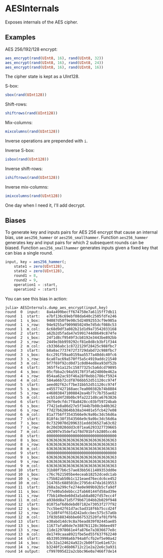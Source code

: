 # AESInternals

Exposes internals of the AES cipher.

## Examples

AES 256/192/128 encrypt:
```julia
aes_encrypt(rand(UInt8, 16), rand(UInt8, 32))
aes_encrypt(rand(UInt8, 16), rand(UInt8, 24))
aes_encrypt(rand(UInt8, 16), rand(UInt8, 16))
```

The cipher state is kept as a UInt128. 

S-box:
```julia
sbox(rand(UInt128))
```

Shift-rows:
```julia
shiftrows(rand(UInt128))
```

Mix-columns:
```julia
mixcolumns(rand(UInt128))
```

Inverse operations are prepended with `i`.

Inverse S-box:
```julia
isbox(rand(UInt128))
```

Inverse shift-rows:
```julia
ishiftrows(rand(UInt128))
```

Inverse mix-columns:
```julia
imixcolumns(rand(UInt128))
```

One day when I need it, I'll add decrypt.

## Biases

To generate key and inputs pairs for AES 256 encrypt that cause an internal bias, use `aes256_hammer` or `aes256_smallhammer`. Function `aes256_hammer` generates key and input pairs for which 2 subsequent rounds can be biased. Function `aes256_smallhammer` generates inputs given a fixed key that can bias a single round.


```julia
input, key = aes256_hammer(;
    state1 = zero(UInt128),
    state2 = zero(UInt128),
    round1 = 8, 
    round2 = 9, 
    operation1 = :start,
    operation2 = :start)
```

You can see this bias in action:

```
julia> AESInternals.dump_aes_encrypt(input,key)
round  0  input:   8a4a499becff674750e7a6115ff7db11
round  1  start:   e7bf136c69ebf08da640c2505fdfe246
round  1  s_box:   94087d50f9e98c5d24092553cf9e985a
round  1  s_row:   94e9255af9099850249e7d5dcf088c53
round  1  m_col:   6c68d9df3a082b21d1d9a73542033168
round  2  start:   a62b2d5fada47e5991744d8649c874fe
round  2  s_box:   24f1d8cf9549f3cb8192e3443be892bb
round  2  s_row:   2449e3bb959292cf81e8d8cb3bf1f344
round  2  m_col:   cb3366abc1c8722129f28425c988fbc7
round  3  start:   b8a8ac7737472f3729dabd72c988fbc7
round  3  s_box:   6cc291f59aa0159aa5577a40ddc40fc6
round  3  s_row:   6ca07ac69a570ff5a5c4919addc21540
round  3  m_col:   9f7f69f92cd0d71c0d04ed8ea93df52b
round  4  start:   365ffe1a125c15877325c5a6dcd79895
round  4  s_box:   05cfbba2c94a59178f3fa624860e462a
round  4  s_row:   054aa62ac93f46a28f0ebb1786cf5924
round  4  m_col:   584a66b72cdf8766bb52d51120cc974f
round  5  start:   aeed02f62cf7be31bb52d51120cc974f
round  5  s_box:   e45577427168aec7ea000382b74b8884
round  5  s_row:   e468038471008842ea4b77c7b755ae82
round  5  m_col:   ecb51d4f28b0bc9fa2221d8ca6763826
round  6  start:   26f6e9cfdc7f8a8428cc03bf59724bab
round  6  s_box:   f7421e8a86d27e5f344b7b08cb40b362
round  6  s_row:   f7d27b62864bb38a34401e5fcb427e08
round  6  m_col:   81a7756ff3543566e9c9a9bc3dc56d6a
round  7  start:   818f4c38f3543566e9c9a9bc3dc56d6a
round  7  s_box:   0c7329070d2096331eddd36527a63c02
round  7  s_row:   0c20d3020ddd3c071ea6293327739665
round  7  m_col:   a92097e35defa1f8d701bfcb2805cc46
round  8  start:   00000000000000000000000000000000
round  8  s_box:   63636363636363636363636363636363
round  8  s_row:   63636363636363636363636363636363
round  8  m_col:   63636363636363636363636363636363
round  9  start:   00000000000000000000000000000000
round  9  s_box:   63636363636363636363636363636363
round  9  s_row:   63636363636363636363636363636363
round  9  m_col:   63636363636363636363636363636363
round 10  start:   31b80f7b6c57ae83bb5611489353dd0e
round 10  s_box:   c76c7621505be4eceab18252dcedc1ab
round 10  s_row:   c75b82ab50b1c121eaed76ecdc6ce452
round 10  m_col:   514765c688501bc2795dc47da1619553
round 11  start:   268a3a299cfe274e0e909b92b5cfa9df
round 11  s_box:   f77e80a5debbcc2fab60144fd58ad39e
round 11  s_row:   f7bb149ede60d3a5ab8a802fd57ecc4f
round 11  m_col:   a938dd8a71d5f79b67104bb2b029f948
round 12  start:   01075af6d6debd07182e73053f277f92
round 12  s_box:   7cc5be42f61d7ac5ad318f6b75ccd24f
round 12  s_row:   7c1d8f4ff631d242adccbec575c57a6b
round 12  m_col:   1f83b58834bbbe667532520faf01f9f6
round 13  start:   e30abd14dc9c8a76ead839f02445ae85
round 13  s_box:   11677afa86de7e388761128c366ee497
round 13  s_row:   11de12978661e4fa876e7a3836677e8c
round 13  m_col:   de1749caaa8921fbe5ed55f637f62240
round 14  start:   4b33953998a6b794a8fcfb2ef5e90a42
round 14  s_box:   b3c32a124624a922c2b00f31e61e672c
round 14  s_row:   b3240f2c46b06712c21e2a22e6c3a931
round 14 output:   cf997095d22a2cbbc96e0a7466f7de14
```